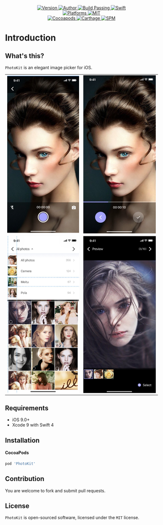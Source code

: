 
<p align="center">
  <!-- <img src="./Assets/PhotoKit.jpg" alt="PhotoKit"> -->
  <br/><a href="https://cocoapods.org/pods/PhotoKit">
  <img alt="Version" src="https://img.shields.io/badge/version-1.0.0-brightgreen.svg">
  <img alt="Author" src="https://img.shields.io/badge/author-Meniny-blue.svg">
  <img alt="Build Passing" src="https://img.shields.io/badge/build-passing-brightgreen.svg">
  <img alt="Swift" src="https://img.shields.io/badge/swift-4.0%2B-orange.svg">
  <br/>
  <img alt="Platforms" src="https://img.shields.io/badge/platform-iOS-lightgrey.svg">
  <img alt="MIT" src="https://img.shields.io/badge/license-MIT-blue.svg">
  <br/>
  <img alt="Cocoapods" src="https://img.shields.io/badge/cocoapods-compatible-brightgreen.svg">
  <img alt="Carthage" src="https://img.shields.io/badge/carthage-working%20on-red.svg">
  <img alt="SPM" src="https://img.shields.io/badge/swift%20package%20manager-compatible-brightgreen.svg">
  </a>
</p>

# Introduction

## What's this?

`PhotoKit` is an elegant image picker for iOS.

<table>
<tr>
<td><img src="./Assets/camera.jpg"></td>
<td><img src="./Assets/video.jpg"></td>
</tr>
<tr>
<td><img src="./Assets/photos.jpg"></td>
<td><img src="./Assets/photo_preview.jpg"></td>
</tr>
</table>

## Requirements

* iOS 9.0+
* Xcode 9 with Swift 4

## Installation

#### CocoaPods

```ruby
pod 'PhotoKit'
```

## Contribution

You are welcome to fork and submit pull requests.

## License

`PhotoKit` is open-sourced software, licensed under the `MIT` license.
